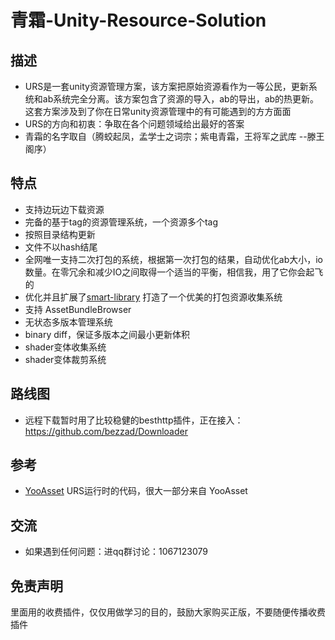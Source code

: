 # 青霜-Unity-Resource-Solution

## 描述
- URS是一套unity资源管理方案，该方案把原始资源看作为一等公民，更新系统和ab系统完全分离。该方案包含了资源的导入，ab的导出，ab的热更新。这套方案涉及到了你在日常unity资源管理中的有可能遇到的方方面面
- URS的方向和初衷：争取在各个问题领域给出最好的答案
- 青霜的名字取自（腾蛟起凤，孟学士之词宗；紫电青霜，王将军之武库 --滕王阁序）
## 特点
- 支持边玩边下载资源
- 完备的基于tag的资源管理系统，一个资源多个tag
- 按照目录结构更新
- 文件不以hash结尾
- 全网唯一支持二次打包的系统，根据第一次打包的结果，自动优化ab大小，io数量。在零冗余和减少IO之间取得一个适当的平衡，相信我，用了它你会起飞的
- 优化并且扩展了[smart-library](https://assetstore.unity.com/packages/tools/utilities/smart-library-asset-manager-200724) 打造了一个优美的打包资源收集系统
- 支持 AssetBundleBrowser
- 无状态多版本管理系统
- binary diff，保证多版本之间最小更新体积
- shader变体收集系统
- shader变体裁剪系统
## 路线图
- 远程下载暂时用了比较稳健的besthttp插件，正在接入：https://github.com/bezzad/Downloader

## 参考
- [YooAsset](https://github.com/tuyoogame/YooAsset) URS运行时的代码，很大一部分来自 YooAsset

## 交流
- 如果遇到任何问题：进qq群讨论：1067123079       
## 免责声明
里面用的收费插件，仅仅用做学习的目的，鼓励大家购买正版，不要随便传播收费插件